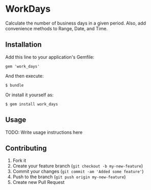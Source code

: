 # WorkDays

Calculate the number of business days in a given period.  Also, add convenience methods to Range, Date, and Time.

## Installation

Add this line to your application's Gemfile:

    gem 'work_days'

And then execute:

    $ bundle

Or install it yourself as:

    $ gem install work_days

## Usage

TODO: Write usage instructions here

## Contributing

1. Fork it
2. Create your feature branch (`git checkout -b my-new-feature`)
3. Commit your changes (`git commit -am 'Added some feature'`)
4. Push to the branch (`git push origin my-new-feature`)
5. Create new Pull Request

